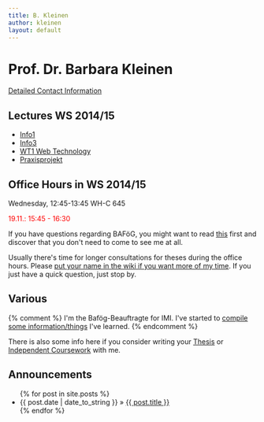 ```yaml
---
title: B. Kleinen
author: kleinen
layout: default
---
```


# Prof. Dr. Barbara Kleinen

[Detailed Contact Information](about/me.html)

## Lectures WS 2014/15

- [Info1](info1/index.html)
- [Info3](info3/index.html)
- [WT1 Web Technology](webapplications/index.html)
- [Praxisprojekt](ss2014/projekt)


## Office Hours in WS 2014/15

Wednesday, 12:45-13:45  WH-C 645  

<bold><font color = "red">19.11.: 15:45 - 16:30</font></bold>

If you have questions regarding BAF&ouml;G, you might want to read [this](bafoeg/index.html) first and discover that you don't need to come to see me at all.

Usually there's time for longer consultations for theses during the office hours. Please [put your name in the wiki if you want more of my time](https://github.com/bkleinen/bkleinen.github.io/wiki). If you just have a quick question, just stop by.

## Various

{% comment %}
I'm the Bafög-Beauftragte for IMI. I've started to <a href = "bafoeg/index.html">compile some information/things</a> I've learned.
{% endcomment %}

There is also some info here if you consider writing your [Thesis](thesis/index.html) or [Independent Coursework](thesis/independent_coursework.html) with me.


## Announcements

<ul class="posts">
  {% for post in site.posts %}
    <li><span>{{ post.date | date_to_string }}</span> &raquo; <a href="{{ post.url }}">{{ post.title }}</a></li>
  {% endfor %}
</ul>



